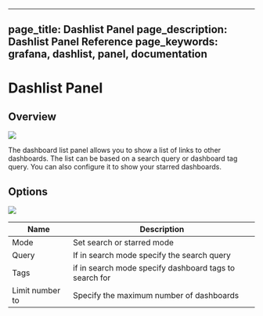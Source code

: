 ----
page_title: Dashlist Panel
page_description: Dashlist Panel Reference
page_keywords: grafana, dashlist, panel, documentation
---

# Dashlist Panel

## Overview
![](/img/v2/dashboard_list_panel.png)

The dashboard list panel allows you to show a list of links to other dashboards. The list
can be based on a search query or dashboard tag query. You can also configure it to show your starred
dashboards.

## Options
![](/img/v2/dashboard_list_panel_options.png)

Name | Description
------------ | -------------
Mode | Set search or starred mode
Query | If in search mode specify the search query
Tags | if in search mode specify dashboard tags to search for
Limit number to | Specify the maximum number of dashboards



